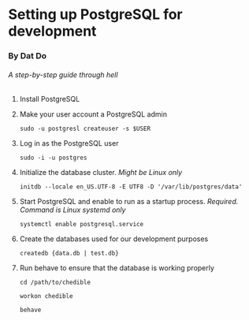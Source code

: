 # Setting up PostgreSQL for development
### By Dat Do

###### A step-by-step guide through hell

1. Install PostgreSQL
2. Make your user account a PostgreSQL admin

   ```sudo -u postgresl createuser -s $USER```
3. Log in as the PostgreSQL user

   ```sudo -i -u postgres```
4. Initialize the database cluster. *Might be Linux only*

   ```initdb --locale en_US.UTF-8 -E UTF8 -D '/var/lib/postgres/data'```
5. Start PostgreSQL and enable to run as a startup process. *Required. Command is Linux systemd only*

   ```systemctl enable postgresql.service``` 
6. Create the databases used for our development purposes

   ```createdb {data.db | test.db}```
7. Run behave to ensure that the database is working properly

   ```cd /path/to/chedible```
   
   ```workon chedible```
   
   ```behave```
   
